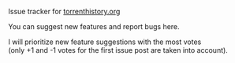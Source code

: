 Issue tracker for [torrenthistory.org](https://torrenthistory.org/)

You can suggest new features and report bugs here.

I will prioritize new feature suggestions with the most votes  
(only +1 and -1 votes for the first issue post are taken into account).
